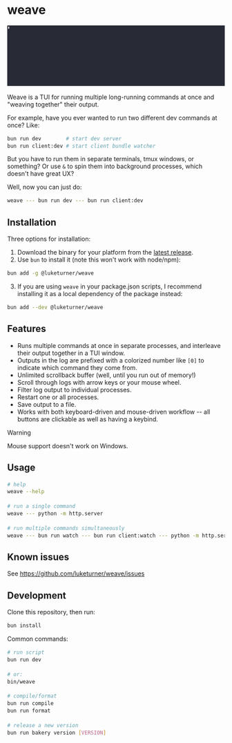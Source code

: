 # weave

![weave demo](./docs/weave.gif)

Weave is a TUI for running multiple long-running commands at once and "weaving together" their output.

For example, have you ever wanted to run two different dev commands at once? Like:

```bash
bun run dev        # start dev server
bun run client:dev # start client bundle watcher
```

But you have to run them in separate terminals, tmux windows, or something? Or use `&` to spin them into background processes, which doesn't have great UX?

Well, now you can just do:

```bash
weave --- bun run dev --- bun run client:dev
```

## Installation

Three options for installation:

1. Download the binary for your platform from the [latest release](https://github.com/luketurner/weave/releases/latest).
2. Use `bun` to install it (note this won't work with node/npm):

```bash
bun add -g @luketurner/weave
```

3. If you are using `weave` in your package.json scripts, I recommend installing it as a local dependency of the package instead:

```bash
bun add --dev @luketurner/weave
```

## Features

- Runs multiple commands at once in separate processes, and interleave their output together in a TUI window.
- Outputs in the log are prefixed with a colorized number like `[0]` to indicate which command they come from.
- Unlimited scrollback buffer (well, until you run out of memory!)
- Scroll through logs with arrow keys or your mouse wheel.
- Filter log output to individual processes.
- Restart one or all processes.
- Save output to a file.
- Works with both keyboard-driven and mouse-driven workflow -- all buttons are clickable as well as having a keybind.

> [!WARNING]
> Mouse support doesn't work on Windows.

## Usage

```bash
# help
weave --help

# run a single command
weave --- python -m http.server

# run multiple commands simultaneously
weave --- bun run watch --- bun run client:watch --- python -m http.server
```

## Known issues

See https://github.com/luketurner/weave/issues

## Development

Clone this repository, then run:

```bash
bun install
```

Common commands:

```bash
# run script
bun run dev

# or:
bin/weave

# compile/format
bun run compile
bun run format

# release a new version
bun run bakery version [VERSION]
```
